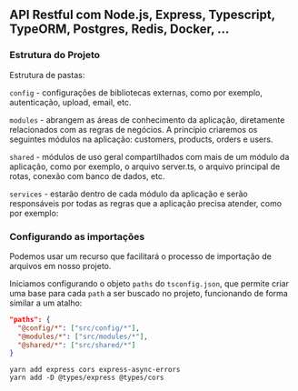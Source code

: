 ## API Restful com Node.js, Express, Typescript, TypeORM, Postgres, Redis, Docker, ...

### Estrutura do Projeto

Estrutura de pastas:

`config` - configurações de bibliotecas externas, como por exemplo, autenticação, upload, email, etc.

`modules` - abrangem as áreas de conhecimento da aplicação, diretamente relacionados com as regras de negócios. A princípio criaremos os seguintes módulos na aplicação: customers, products, orders e users.

`shared` - módulos de uso geral compartilhados com mais de um módulo da aplicação, como por exemplo, o arquivo server.ts, o arquivo principal de rotas, conexão com banco de dados, etc.

`services` - estarão dentro de cada módulo da aplicação e serão responsáveis por todas as regras que a aplicação precisa atender, como por exemplo:

### Configurando as importações

Podemos usar um recurso que facilitará o processo de importação de arquivos em nosso projeto.

Iniciamos configurando o objeto `paths` do `tsconfig.json`, que permite criar uma base para cada `path` a ser buscado no projeto, funcionando de forma similar a um atalho:

```json
"paths": {
  "@config/*": ["src/config/*"],
  "@modules/*": ["src/modules/*"],
  "@shared/*": ["src/shared/*"]
}
```

```add express
yarn add express cors express-async-errors
yarn add -D @types/express @types/cors
```

